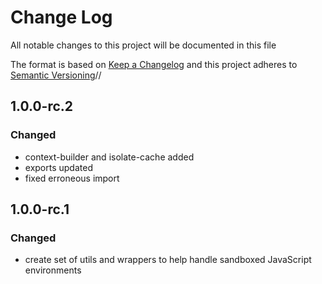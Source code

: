 # Change Log
All notable changes to this project will be documented in this file

The format is based on [Keep a Changelog](http://keepachangelog.com/)
and this project adheres to [Semantic Versioning](http://semver.org/)//

## 1.0.0-rc.2
### Changed
 - context-builder and isolate-cache added
 - exports updated
 - fixed erroneous import

## 1.0.0-rc.1
### Changed
 - create set of utils and wrappers to help handle sandboxed JavaScript environments
